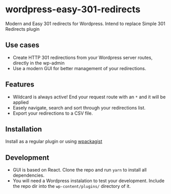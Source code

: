 # wordpress-easy-301-redirects

Modern and Easy 301 redirects for Wordpress. Intend to replace Simple 301 Redirects plugin

## Use cases

* Create HTTP 301 redirections from your Wordpress server routes, directly in the wp-admin
* Use a modern GUI for better management of your redirections. 

## Features

* Wildcard is always active! End your request route with an `*` and it will be applied
* Easely navigate, search and sort through your redirections list.
* Export your redirections to a CSV file.  

  
## Installation

Install as a regular plugin or using [wpackagist](https://wpackagist.org/)

## Development

* GUI is based on React. Clone the repo and run `yarn` to install all dependencies.
* You will need a Wordpress instalation to test your development. Include the repo dir into the `wp-content/plugins/` directory of it.